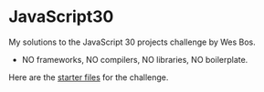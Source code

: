 # JavaScript30
My solutions to the JavaScript 30 projects challenge by Wes Bos. 
-	NO frameworks, NO compilers, NO libraries, NO boilerplate.

Here are the [starter files](https://github.com/wesbos/JavaScript30) for the challenge.
